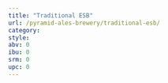 ```yaml
---
title: "Traditional ESB"
url: /pyramid-ales-brewery/traditional-esb/
category: 
style: 
abv: 0
ibu: 0
srm: 0
upc: 0
---
```


